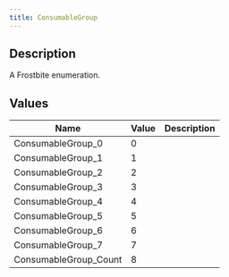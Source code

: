 ```yaml
---
title: ConsumableGroup
---
```

## Description

A Frostbite enumeration.

## Values

| Name                   | Value | Description |
| ---------------------- | ----- | ----------- |
| ConsumableGroup\_0     | 0     |             |
| ConsumableGroup\_1     | 1     |             |
| ConsumableGroup\_2     | 2     |             |
| ConsumableGroup\_3     | 3     |             |
| ConsumableGroup\_4     | 4     |             |
| ConsumableGroup\_5     | 5     |             |
| ConsumableGroup\_6     | 6     |             |
| ConsumableGroup\_7     | 7     |             |
| ConsumableGroup\_Count | 8     |             |
